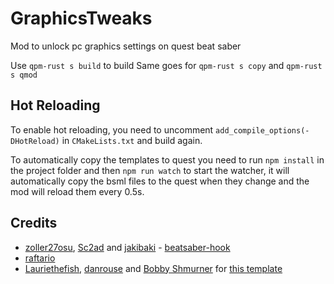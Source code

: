 # GraphicsTweaks

Mod to unlock pc graphics settings on quest beat saber

Use `qpm-rust s build` to build
Same goes for `qpm-rust s copy` and `qpm-rust s qmod`

## Hot Reloading

To enable hot reloading, you need to uncomment `add_compile_options(-DHotReload)` in `CMakeLists.txt` and build again.

To automatically copy the templates to quest you need to run `npm install` in the project folder and then `npm run watch` to start the watcher, it will automatically copy the bsml files to the quest when they change and the mod will reload them every 0.5s.

## Credits

* [zoller27osu](https://github.com/zoller27osu), [Sc2ad](https://github.com/Sc2ad) and [jakibaki](https://github.com/jakibaki) - [beatsaber-hook](https://github.com/sc2ad/beatsaber-hook)
* [raftario](https://github.com/raftario)
* [Lauriethefish](https://github.com/Lauriethefish), [danrouse](https://github.com/danrouse) and [Bobby Shmurner](https://github.com/BobbyShmurner) for [this template](https://github.com/Lauriethefish/quest-mod-template)
